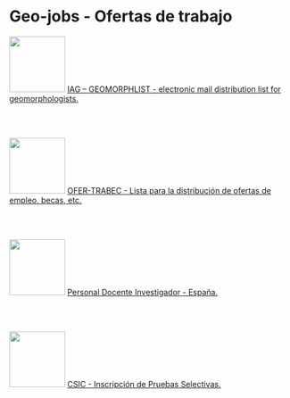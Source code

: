 # Geo-jobs - Ofertas de trabajo

<img src="https://listes.services.cnrs.fr/static-sympa/icons/logo_cnrs.png" alt="" width="100"> [IAG – GEOMORPHLIST - electronic mail distribution list for geomorphologists.](https://listes.services.cnrs.fr/wws/info/geomorph-l)

<br><br>

<img src="https://listserv.rediris.es/images/lgRedIRIS01.png" alt="" width="100"> [OFER-TRABEC - Lista para la distribución de ofertas de empleo, becas, etc.](https://listserv.rediris.es/cgi-bin/wa?A0=ofer-trabec)

<br><br>

<img src="https://secretariageneral.ugr.es/sites/webugr/secretariageneral/public/inline-files/UGR-MARCA-02-color.jpg" alt="" width="100"> [Personal Docente Investigador - España.](https://serviciopdi.ugr.es/contratado/concursopublico/otrasuniversidades/)

<br><br>

<img src="https://ips.redsara.es/IPSC/img/content/logo.png" alt="" width="100"> [CSIC - Inscripción de Pruebas Selectivas.](https://ips.redsara.es/IPSC/secure/buscarConvocatorias?)
